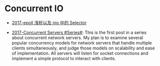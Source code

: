 # Concurrent IO

- [2017-epoll 浅析以及 nio 中的 Selector](http://www.importnew.com/24794.html)

- [2017-Concurrent Servers #Series#](https://eli.thegreenplace.net/2017/concurrent-servers-part-1-introduction/): This is the first post in a series about concurrent network servers. My plan is to examine several popular concurrency models for network servers that handle multiple clients simultaneously, and judge those models on scalability and ease of implementation. All servers will listen for socket connections and implement a simple protocol to interact with clients.
